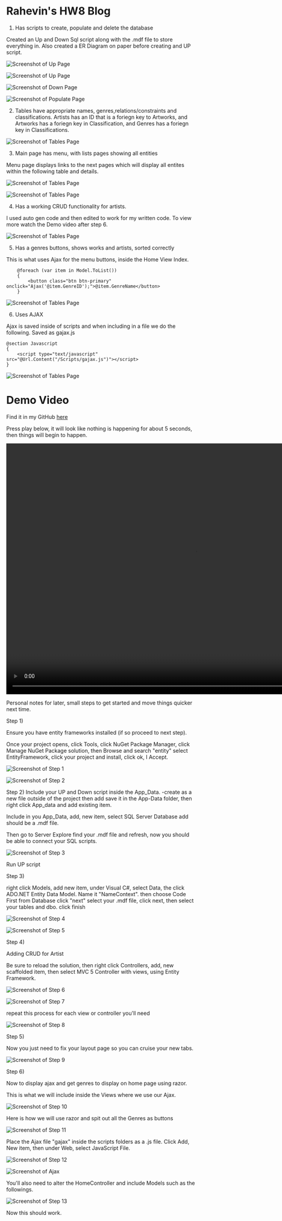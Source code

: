 # Rahevin's HW8 Blog

1) Has scripts to create, populate and delete the database

Created an Up and Down Sql script along with the .mdf file to store everything in. Also created a ER Diagram on paper before creating and UP script.

![Screenshot of Up Page](ERDiagram.PNG)

![Screenshot of Up Page](Up.PNG)

![Screenshot of Down Page](Down.PNG)

![Screenshot of Populate Page](Poplute.PNG)

2) Tables have appropriate names, genres,relations/constraints and classifications. 
Artists has an ID that is a foriegn key to Artworks, and Artworks has a foriegn key in Classification, and Genres has a foriegn key in Classifications. 

![Screenshot of Tables Page](Tables.PNG)

3) Main page has menu, with lists pages showing all entities

Menu page displays links to the next pages which will display all entites within the following table and details.

![Screenshot of Tables Page](Menu.PNG)

![Screenshot of Tables Page](Menu.PNG)

4) Has a working CRUD functionality for artists.

I used auto gen code and then edited to work for my written code. To view more watch the Demo video after step 6.

![Screenshot of Tables Page](CRUDmenu.PNG)

5) Has a genres buttons, shows works and artists, sorted correctly

This is what uses Ajax for the menu buttons, inside the Home View Index. 
```
    @foreach (var item in Model.ToList())
    {
        <button class="btn btn-primary" onclick="Ajax('@item.GenreID');">@item.GenreName</button>
    }
```

![Screenshot of Tables Page](MenuSur.PNG)

6) Uses AJAX

Ajax is saved inside of scripts and when including in a file we do the following. Saved as gajax.js

```
@section Javascript
{
    <script type="text/javascript" src="@Url.Content("/Scripts/gajax.js")"></script>
}
```

![Screenshot of Tables Page](AJAX.PNG)

# Demo Video

Find it in my GitHub [here](https://github.com/RahevinSlade/rahevinslade.github.io/tree/master/HW8/HW8/HW8)

Press play below, it will look like nothing is happening for about 5 seconds, then things will begin to happen.

<video width="1000" height="666" controls="controls">
  <source src="Demo.mp4" type="video/mp4" />
</video>

Personal notes for later, small steps to get started and move things quicker next time.

Step 1)

Ensure you have entity frameworks installed (if so proceed to next step).

Once your project opens, click Tools, click NuGet Package Manager, click Manage NuGet Package solution, then Browse and search "entity" select EntityFramework, click your project and install, click ok, I Accept.

![Screenshot of Step 1](1.PNG)

![Screenshot of Step 2](2.PNG)

Step 2)
Include your UP and Down script inside the App_Data.
-create as a new file outside of the project then add save it in the App-Data folder, then right click App_data and add existing item.

Include in you App_Data, add, new item, select SQL Server Database add should be a .mdf file.

Then go to Server Explore find your .mdf file and refresh, now you should be able to connect your SQL scripts.

![Screenshot of Step 3](3.PNG)

Run UP script

Step 3)

right click Models, add new item, under Visual C#, select Data, the click ADO.NET Entity Data Model. Name it "NameContext". then choose Code First from Database click "next" select your .mdf file, click next, then select your tables and dbo. click finish

![Screenshot of Step 4](4.PNG)

![Screenshot of Step 5](5.PNG)

Step 4) 

Adding CRUD for Artist

Be sure to reload the solution, then right click Controllers, add, new scaffolded item, then select MVC 5 Controller with views, using Entity Framework. 

![Screenshot of Step 6](6.PNG)

![Screenshot of Step 7](7.PNG)

repeat this process for each view or controller you'll need

![Screenshot of Step 8](8.PNG)

Step 5)

Now you just need to fix your layout page so you can cruise your new tabs.

![Screenshot of Step 9](9.PNG)

Step 6) 

Now to display ajax and get genres to display on home page using razor.

This is what we will include inside the Views where we use our Ajax.

![Screenshot of Step 10](10.PNG)

Here is how we will use razor and spit out all the Genres as buttons

![Screenshot of Step 11](11.PNG)

Place the Ajax file "gajax" inside the scripts folders as a .js file.
Click Add, New item, then under Web, select JavaScript File.

![Screenshot of Step 12](12.PNG)

![Screenshot of Ajax](AJAX.PNG)

You'll also need to alter the HomeController and include Models such as the followings.

![Screenshot of Step 13](13.PNG)

Now this should work.

